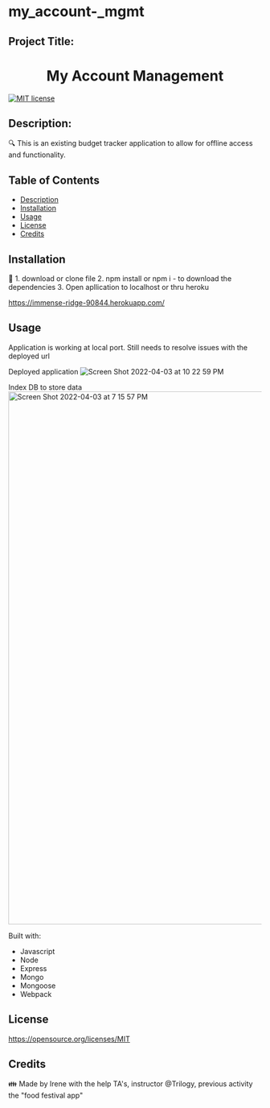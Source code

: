 # my_account-_mgmt
## Project Title: 
<h1 align="center">My Account Management </h1>


[![MIT license](https://img.shields.io/badge/License-MIT-blue.svg)](https://opensource.org/licenses/MIT)


## Description:

🔍 This is an existing budget tracker application to allow for offline access and functionality. 


## Table of Contents
- [Description](#description)
- [Installation](#installation)
- [Usage](#usage)
- [License](#license)
- [Credits](#credits)


## Installation
💾 1. download or clone file 
   2. npm install or npm i - to download the dependencies 
   3. Open apllication to localhost or thru heroku 

   https://immense-ridge-90844.herokuapp.com/

## Usage

Application is working at local port. 
Still needs to resolve issues with the deployed url 

Deployed application 
![Screen Shot 2022-04-03 at 10 22 59 PM](https://user-images.githubusercontent.com/92761848/161464352-ebbe3c80-0b85-454c-ac3f-8c3346891042.png)

Index DB to store data 
<img width="1059" alt="Screen Shot 2022-04-03 at 7 15 57 PM" src="https://user-images.githubusercontent.com/92761848/161464363-87209602-3269-4855-bd7c-c83c831b403b.png">



Built with:

- Javascript
- Node
- Express
- Mongo
- Mongoose
- Webpack


## License

https://opensource.org/licenses/MIT


## Credits 
👪 Made by Irene with the help TA's, instructor @Trilogy, previous activity the "food festival app" 
